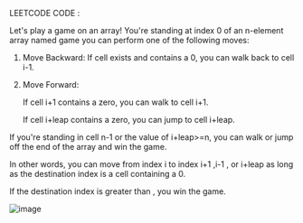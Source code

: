 LEETCODE CODE :


Let's play a game on an array! You're standing at index 0 of an n-element array named game you can perform one of the following moves:

1. Move Backward: If cell  exists and contains a 0, you can walk back to cell i-1.

2. Move Forward:
   
    If cell i+1 contains a zero, you can walk to cell i+1.
    
    If cell i+leap contains a zero, you can jump to cell i+leap.

If you're standing in cell n-1 or the value of i+leap>=n, you can walk or jump off the end of the array and win the game.

In other words, you can move from index i to index i+1 ,i-1 , or i+leap as long as the destination index is a cell containing a 0.

If the destination index is greater than , you win the game.

![image](https://user-images.githubusercontent.com/53641559/155670942-399d65be-d3c7-4a69-89d7-5a84389c2aba.png)
